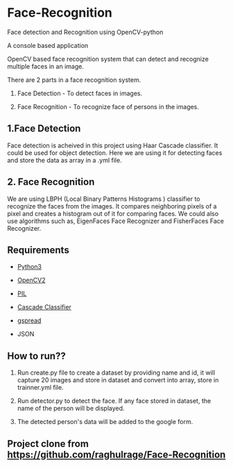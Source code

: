 # Face-Recognition
Face detection and Recognition using OpenCV-python

A console based application 

OpenCV based face recognition system that can detect and recognize multiple faces in an image. 

There are 2 parts in a face recognition system.

1. Face Detection - To detect faces in images.

2. Face Recognition - To recognize face of persons in the images.

## 1.Face Detection 

Face detection is acheived in this project using Haar Cascade classifier. It could be used for object detection. Here we are using it for detecting faces and store the data as array in a .yml file. 

## 2. Face Recognition

We are using LBPH (Local Binary Patterns Histograms ) classifier to recognize the faces from the images. It compares neighboring pixels of a pixel and creates a histogram out of it for comparing faces. We could also use algorithms such as, EigenFaces Face Recognizer and FisherFaces Face Recognizer.

## Requirements
- [Python3](https://www.python.org/downloads/)

- [OpenCV2](https://opencv.org/releases/)

- [PIL](https://pypi.org/project/Pillow/)

- [Cascade Classifier](https://github.com/opencv/opencv/tree/master/data/haarcascades)

- [gspread](https://gspread.readthedocs.io/en/latest/)

- JSON

## How to run??

1. Run create.py file to create a dataset by providing name and id, it will capture 20 images and store in dataset and convert into array, store in trainner.yml file.

2. Run detector.py to detect the face. If any face stored in dataset, the name of the person will be displayed.

3. The detected person's data will be added to the google form.




## Project clone from https://github.com/raghulrage/Face-Recognition
